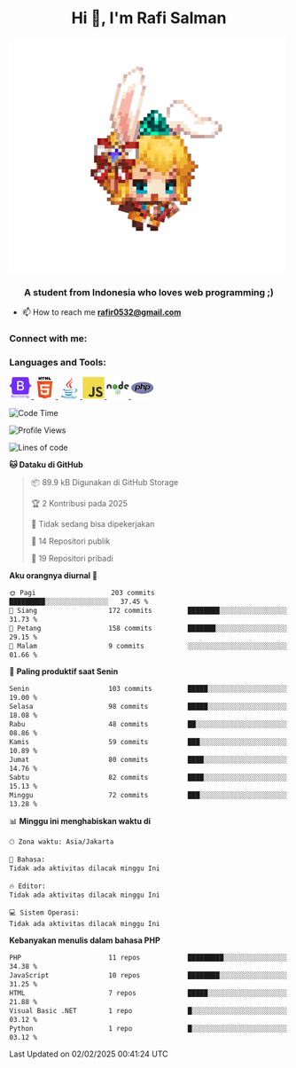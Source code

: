 <h1 align="center">Hi 👋, I'm Rafi Salman</h1>
<img src="img/lp.gif" /> 
<h3 align="center">A student from Indonesia who loves web programming ;)</h3>

- 📫 How to reach me **rafir0532@gmail.com**

<h3 align="left">Connect with me:</h3>
<p align="left">
</p>

<h3 align="left">Languages and Tools:</h3>
<p align="left"> <a href="https://getbootstrap.com" target="_blank" rel="noreferrer"> <img src="https://raw.githubusercontent.com/devicons/devicon/master/icons/bootstrap/bootstrap-plain-wordmark.svg" alt="bootstrap" width="40" height="40"/> </a> <a href="https://www.w3.org/html/" target="_blank" rel="noreferrer"> <img src="https://raw.githubusercontent.com/devicons/devicon/master/icons/html5/html5-original-wordmark.svg" alt="html5" width="40" height="40"/> </a> <a href="https://www.java.com" target="_blank" rel="noreferrer"> <img src="https://raw.githubusercontent.com/devicons/devicon/master/icons/java/java-original.svg" alt="java" width="40" height="40"/> </a> <a href="https://developer.mozilla.org/en-US/docs/Web/JavaScript" target="_blank" rel="noreferrer"> <img src="https://raw.githubusercontent.com/devicons/devicon/master/icons/javascript/javascript-original.svg" alt="javascript" width="40" height="40"/> </a> <a href="https://nodejs.org" target="_blank" rel="noreferrer"> <img src="https://raw.githubusercontent.com/devicons/devicon/master/icons/nodejs/nodejs-original-wordmark.svg" alt="nodejs" width="40" height="40"/> </a> <a href="https://www.php.net" target="_blank" rel="noreferrer"> <img src="https://raw.githubusercontent.com/devicons/devicon/master/icons/php/php-original.svg" alt="php" width="40" height="40"/> </a> </p>

<!--START_SECTION:waka-->
![Code Time](http://img.shields.io/badge/Code%20Time-300%20hrs%2039%20mins-blue)

![Profile Views](http://img.shields.io/badge/Profil%20dilihat-0-blue)

![Lines of code](https://img.shields.io/badge/Sejak%20Hello%20World%20aku%20telah%20menulis-1.6%20million%20baris%20kode-blue)

**🐱 Dataku di GitHub** 

> 📦 89.9 kB Digunakan di GitHub Storage 
 > 
> 🏆 2 Kontribusi pada 2025
 > 
> 🚫 Tidak sedang bisa dipekerjakan
 > 
> 📜 14 Repositori publik 
 > 
> 🔑 19 Repositori pribadi 
 > 
**Aku orangnya diurnal 🐤** 

```text
🌞 Pagi                   203 commits         █████████░░░░░░░░░░░░░░░░   37.45 % 
🌆 Siang                  172 commits         ████████░░░░░░░░░░░░░░░░░   31.73 % 
🌃 Petang                 158 commits         ███████░░░░░░░░░░░░░░░░░░   29.15 % 
🌙 Malam                  9 commits           ░░░░░░░░░░░░░░░░░░░░░░░░░   01.66 % 
```
📅 **Paling produktif saat Senin** 

```text
Senin                    103 commits         █████░░░░░░░░░░░░░░░░░░░░   19.00 % 
Selasa                   98 commits          █████░░░░░░░░░░░░░░░░░░░░   18.08 % 
Rabu                     48 commits          ██░░░░░░░░░░░░░░░░░░░░░░░   08.86 % 
Kamis                    59 commits          ███░░░░░░░░░░░░░░░░░░░░░░   10.89 % 
Jumat                    80 commits          ████░░░░░░░░░░░░░░░░░░░░░   14.76 % 
Sabtu                    82 commits          ████░░░░░░░░░░░░░░░░░░░░░   15.13 % 
Minggu                   72 commits          ███░░░░░░░░░░░░░░░░░░░░░░   13.28 % 
```


📊 **Minggu ini menghabiskan waktu di** 

```text
🕑︎ Zona waktu: Asia/Jakarta

💬 Bahasa: 
Tidak ada aktivitas dilacak minggu Ini

🔥 Editor: 
Tidak ada aktivitas dilacak minggu Ini

💻 Sistem Operasi: 
Tidak ada aktivitas dilacak minggu Ini
```

**Kebanyakan menulis dalam bahasa PHP** 

```text
PHP                      11 repos            █████████░░░░░░░░░░░░░░░░   34.38 % 
JavaScript               10 repos            ████████░░░░░░░░░░░░░░░░░   31.25 % 
HTML                     7 repos             █████░░░░░░░░░░░░░░░░░░░░   21.88 % 
Visual Basic .NET        1 repo              █░░░░░░░░░░░░░░░░░░░░░░░░   03.12 % 
Python                   1 repo              █░░░░░░░░░░░░░░░░░░░░░░░░   03.12 % 
```




 Last Updated on 02/02/2025 00:41:24 UTC
<!--END_SECTION:waka-->
